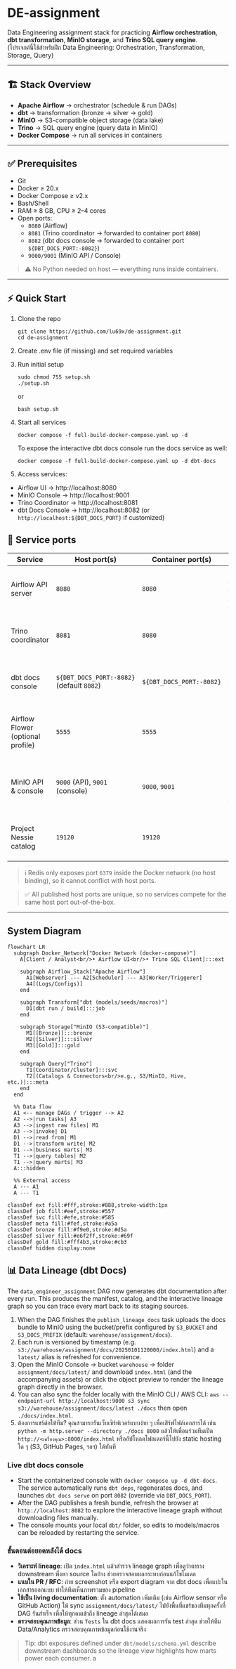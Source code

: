 # DE-assignment

Data Engineering assignment stack for practicing **Airflow orchestration**, **dbt transformation**, **MinIO storage**, and **Trino SQL query engine**.  
(โปรเจกต์นี้ใช้สำหรับฝึก Data Engineering: Orchestration, Transformation, Storage, Query)

---

## 🏗 Stack Overview
- **Apache Airflow** → orchestrator (schedule & run DAGs)  
- **dbt** → transformation (bronze → silver → gold)  
- **MinIO** → S3-compatible object storage (data lake)  
- **Trino** → SQL query engine (query data in MinIO)  
- **Docker Compose** → run all services in containers  

---

## ✅ Prerequisites
- Git  
- Docker ≥ 20.x  
- Docker Compose ≥ v2.x  
- Bash/Shell  
- RAM ≥ 8 GB, CPU ≥ 2–4 cores  
- Open ports:
  - `8080` (Airflow)
  - `8081` (Trino coordinator → forwarded to container port `8080`)
  - `8082` (dbt docs console → forwarded to container port `${DBT_DOCS_PORT:-8082}`)
  - `9000/9001` (MinIO API / Console)

> ⚠️ No Python needed on host — everything runs inside containers.  

---

## ⚡ Quick Start
1. Clone the repo  
   ```
   git clone https://github.com/lu69x/de-assignment.git
   cd de-assignment
   ```

2. Create .env file (if missing) and set required variables

3. Run initial setup
    ```
    sudo chmod 755 setup.sh
    ./setup.sh
    ```
    or
    ```
    bash setup.sh
    ```

4. Start all services
    ```
    docker compose -f full-build-docker-compose.yaml up -d
    ```
    To expose the interactive dbt docs console run the docs service as well:
    ```
    docker compose -f full-build-docker-compose.yaml up -d dbt-docs
    ```
5. Access services:
  - Airflow UI → http://localhost:8080
  - MinIO Console → http://localhost:9001
  - Trino Coordinator → http://localhost:8081
  - dbt Docs Console → http://localhost:8082 (or `http://localhost:${DBT_DOCS_PORT}` if customized)

## 🔌 Service ports

| Service | Host port(s) | Container port(s) | Notes | Conflict? |
|---------|---------------|-------------------|-------|-----------|
| Airflow API server | `8080` | `8080` | Primary Airflow UI and REST API endpoint. | No |
| Trino coordinator | `8081` | `8080` | Query coordinator exposed via host port `8081`. | No |
| dbt docs console | `${DBT_DOCS_PORT:-8082}` (default `8082`) | `${DBT_DOCS_PORT:-8082}` | Launches interactive dbt docs; host port configurable. | No (unique by default) |
| Airflow Flower (optional profile) | `5555` | `5555` | Enable with `--profile flower` to monitor Celery workers. | No |
| MinIO API & console | `9000` (API), `9001` (console) | `9000`, `9001` | Object storage endpoint (`9000`) and admin UI (`9001`). | No |
| Project Nessie catalog | `19120` | `19120` | Iceberg catalog service consumed by Trino. | No |

> ℹ️ Redis only exposes port `6379` inside the Docker network (no host binding), so it cannot conflict with host ports.

> ✅ All published host ports are unique, so no services compete for the same host port out-of-the-box.

---

## System Diagram
```mermaid
flowchart LR
  subgraph Docker_Network["Docker Network (docker-compose)"]
    A[Client / Analyst<br/>• Airflow UI<br/>• Trino SQL Client]:::ext

    subgraph Airflow_Stack["Apache Airflow"]
      A1[Webserver] --- A2[Scheduler] --- A3[Worker/Triggerer]
      A4[(Logs/Configs)]
    end

    subgraph Transform["dbt (models/seeds/macros)"]
      D1[dbt run / build]:::job
    end

    subgraph Storage["MinIO (S3-compatible)"]
      M1[[Bronze]]:::bronze
      M2[[Silver]]:::silver
      M3[[Gold]]:::gold
    end

    subgraph Query["Trino"]
      T1[Coordinator/Cluster]:::svc
      T2[(Catalogs & Connectors<br/>e.g., S3/MinIO, Hive, etc.)]:::meta
    end
  end

  %% Data flow
  A1 <-- manage DAGs / trigger --> A2
  A2 -->|run tasks| A3
  A3 -->|ingest raw files| M1
  A3 -->|invoke| D1
  D1 -->|read from| M1
  D1 -->|transform write| M2
  D1 -->|business marts| M3
  T1 -->|query tables| M2
  T1 -->|query marts| M3
  A:::hidden

  %% External access
  A --- A1
  A --- T1

classDef ext fill:#fff,stroke:#888,stroke-width:1px
classDef job fill:#eef,stroke:#557
classDef svc fill:#efe,stroke:#585
classDef meta fill:#fef,stroke:#a5a
classDef bronze fill:#f9e0,stroke:#d5a
classDef silver fill:#e6f2ff,stroke:#69f
classDef gold fill:#fff4b3,stroke:#cb3
classDef hidden display:none
```

## 📊 Data Lineage (dbt Docs)
The `data_engineer_assignment` DAG now generates dbt documentation after every run. This produces the manifest, catalog, and the interactive lineage graph so you can trace every mart back to its staging sources.

1. When the DAG finishes the `publish_lineage_docs` task uploads the docs bundle to MinIO using the bucket/prefix configured by `S3_BUCKET` and `S3_DOCS_PREFIX` (default: `warehouse/assignment/docs`).
2. Each run is versioned by timestamp (e.g. `s3://warehouse/assignment/docs/20250101120000/index.html`) and a `latest/` alias is refreshed for convenience.
3. Open the MinIO Console → bucket `warehouse` → folder `assignment/docs/latest/` and download `index.html` (and the accompanying assets) or click the object preview to render the lineage graph directly in the browser.
4. You can also sync the folder locally with the MinIO CLI / AWS CLI: `aws --endpoint-url http://localhost:9000 s3 sync s3://warehouse/assignment/docs/latest ./docs` then open `./docs/index.html`.
5. ต้องการแชร์ต่อให้ทีม? คุณสามารถรันเว็บเซิร์ฟเวอร์แบบง่าย ๆ เพื่อเสิร์ฟไฟล์เอกสารได้ เช่น `python -m http.server --directory ./docs 8000` แล้วให้เพื่อนร่วมทีมเปิด `http://<เครื่องคุณ>:8000/index.html` หรืออัปโหลดโฟลเดอร์นี้ไปยัง static hosting ใด ๆ (S3, GitHub Pages, ฯลฯ) ได้ทันที

### Live dbt docs console
- Start the containerized console with `docker compose up -d dbt-docs`. The service automatically runs `dbt deps`, regenerates docs, and launches `dbt docs serve` on port `8082` (override via `DBT_DOCS_PORT`).
- After the DAG publishes a fresh bundle, refresh the browser at `http://localhost:8082` to explore the interactive lineage graph without downloading files manually.
- The console mounts your local `dbt/` folder, so edits to models/macros can be reloaded by restarting the service.

### ขั้นตอนต่อยอดหลังได้ docs
- **วิเคราะห์ lineage**: เปิด `index.html` แล้วสำรวจ lineage graph เพื่อดูว่าตาราง downstream พึ่งพา source ใดบ้าง ช่วยตรวจสอบผลกระทบก่อนแก้ไขโมเดล
- **แนบใน PR / RFC**: ถ่าย screenshot หรือ export diagram จาก dbt docs เพื่อแปะในเอกสารออกแบบ ทำให้ทีมเห็นภาพรวมของ pipeline
- **ใช้เป็น living documentation**: ตั้ง automation เพิ่มเติม (เช่น Airflow sensor หรือ GitHub Action) ให้ sync `assignment/docs/latest/` ไปยังพื้นที่แชร์ของทีมทุกครั้งที่ DAG รันสำเร็จ เพื่อให้ทุกคนเข้าถึง lineage ล่าสุดได้เสมอ
- **ตรวจสอบคุณภาพข้อมูล**: ส่วน `Tests` ใน dbt docs แสดงผลการรัน test ล่าสุด ช่วยให้ทีม Data/Analytics ตรวจสอบคุณภาพข้อมูลก่อนใช้งานจริง

> Tip: dbt exposures defined under `dbt/models/schema.yml` describe downstream dashboards so the lineage view highlights how marts power each consumer.
a